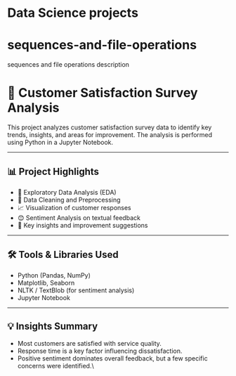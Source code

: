 # Data Science projects 
# sequences-and-file-operations
sequences and file operations description
# 📝 Customer Satisfaction Survey Analysis

This project analyzes customer satisfaction survey data to identify key trends, insights, and areas for improvement. The analysis is performed using Python in a Jupyter Notebook.

---

## 📊 Project Highlights

- 📌 Exploratory Data Analysis (EDA)
- 🧹 Data Cleaning and Preprocessing
- 📈 Visualization of customer responses
- 😊 Sentiment Analysis on textual feedback
- 📌 Key insights and improvement suggestions

---

## 🛠️ Tools & Libraries Used

- Python (Pandas, NumPy)
- Matplotlib, Seaborn
- NLTK / TextBlob (for sentiment analysis)
- Jupyter Notebook

---

## 💡 Insights Summary

- Most customers are satisfied with service quality.
- Response time is a key factor influencing dissatisfaction.
- Positive sentiment dominates overall feedback, but a few specific concerns were identified.\
